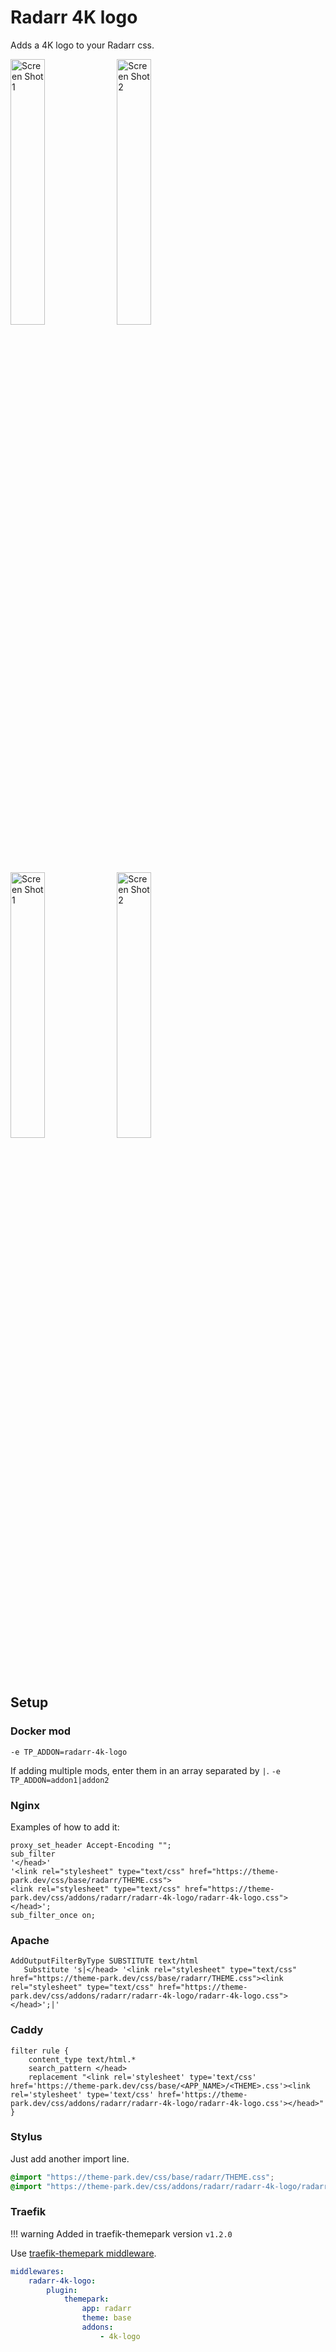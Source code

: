 # Radarr 4K logo

Adds a 4K logo to your Radarr css.

<p>
<a href="desktop.png" rel="noopener"><img src="desktop.png" alt="Screen Shot 1" width="33%" /></a>
<a href="v3-desktop.png" rel="noopener"><img src="v3-desktop.png" alt="Screen Shot 2" width="33%" /></a>
</p>
<p>
<a href="mobile.png" rel="noopener"><img src="mobile.png" alt="Screen Shot 1" width="33%" /></a>
<a href="v3-mobile.png" rel="noopener"><img src="v3-mobile.png" alt="Screen Shot 2" width="33%" /></a>
</p>

## Setup

### Docker mod

`-e TP_ADDON=radarr-4k-logo`

If adding multiple mods, enter them in an array separated by  `|`. `-e TP_ADDON=addon1|addon2`

### Nginx

Examples of how to add it:

```nginx
proxy_set_header Accept-Encoding "";
sub_filter
'</head>'
'<link rel="stylesheet" type="text/css" href="https://theme-park.dev/css/base/radarr/THEME.css">
<link rel="stylesheet" type="text/css" href="https://theme-park.dev/css/addons/radarr/radarr-4k-logo/radarr-4k-logo.css">
</head>';
sub_filter_once on;
```

### Apache

```nginx
AddOutputFilterByType SUBSTITUTE text/html
   Substitute 's|</head> '<link rel="stylesheet" type="text/css" href="https://theme-park.dev/css/base/radarr/THEME.css"><link rel="stylesheet" type="text/css" href="https://theme-park.dev/css/addons/radarr/radarr-4k-logo/radarr-4k-logo.css">
</head>';|'
```

### Caddy

```nginx
filter rule {
    content_type text/html.*
    search_pattern </head>
    replacement "<link rel='stylesheet' type='text/css' href='https://theme-park.dev/css/base/<APP_NAME>/<THEME>.css'><link rel='stylesheet' type='text/css' href='https://theme-park.dev/css/addons/radarr/radarr-4k-logo/radarr-4k-logo.css'></head>"
}
```

### Stylus

Just add another import line.

```css
@import "https://theme-park.dev/css/base/radarr/THEME.css";
@import "https://theme-park.dev/css/addons/radarr/radarr-4k-logo/radarr-4k-logo.css";
```

### Traefik

>
!!! warning
    Added in traefik-themepark version `v1.2.0`

Use <a href="/setup/#traefik" rel="noopener">traefik-themepark middleware</a>. 

```yaml
middlewares:
    radarr-4k-logo:
        plugin:
            themepark:
                app: radarr
                theme: base
                addons:
                    - 4k-logo
```

